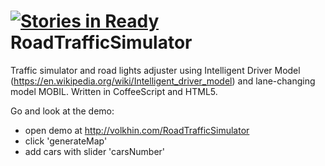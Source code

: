 [![Stories in Ready](https://badge.waffle.io/volkhin/roadtrafficsimulator.png?label=ready&title=Ready)](https://waffle.io/volkhin/roadtrafficsimulator)
RoadTrafficSimulator
====================

Traffic simulator and road lights adjuster using Intelligent Driver Model (https://en.wikipedia.org/wiki/Intelligent_driver_model) and lane-changing model MOBIL.
Written in CoffeeScript and HTML5.


Go and look at the demo:
* open demo at http://volkhin.com/RoadTrafficSimulator
* click 'generateMap'
* add cars with slider 'carsNumber'
